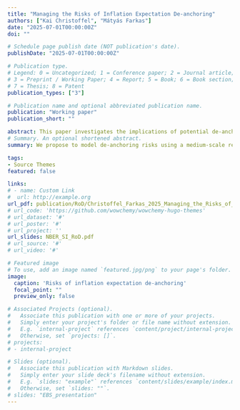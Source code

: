 ```yaml
---
title: "Managing the Risks of Inflation Expectation De-anchoring"
authors: ["Kai Christoffel", "Mátyás Farkas"]
date: "2025-07-01T00:00:00Z"
doi: ""

# Schedule page publish date (NOT publication's date).
publishDate: "2025-07-01T00:00:00Z"

# Publication type.
# Legend: 0 = Uncategorized; 1 = Conference paper; 2 = Journal article;
# 3 = Preprint / Working Paper; 4 = Report; 5 = Book; 6 = Book section;
# 7 = Thesis; 8 = Patent
publication_types: ["3"]

# Publication name and optional abbreviated publication name.
publication: "Working paper"
publication_short: ""

abstract: This paper investigates the implications of potential de-anchoring of medium-term inflation expectations for monetary policy. We propose a monetary policy framework, where the central bank considers de-anchoring risks in a regime switching model. We derive the optimal monetary policy strategy. Optimal monetary policy equates the welfare losses of a more forceful reaction to inflation with the welfare gains of safeguarding credibility. We propose to model de-anchoring risks using a medium-scale regime-switching DSGE model and derive a model-based approach to assess risks of inflation expectation de-anchoring from a real time perspective. We revisit the post-COVID inflation episode and conclude that an explicit looking-through strategy would have raised de-anchoring risks in the euro area to a limited extent.
# Summary. An optional shortened abstract.
summary: We propose to model de-anchoring risks using a medium-scale regime-switching DSGE model and derive a model-based approach to assess risks of inflation expectation de-anchoring from a real time perspective.

tags:
- Source Themes
featured: false

links:
# - name: Custom Link
#  url: http://example.org
url_pdf: publication/RoD/Christoffel_Farkas_2025_Managing_the_Risks_of_Inflation_Expectation_De_anchoring.pdf
# url_code: 'https://github.com/wowchemy/wowchemy-hugo-themes'
# url_dataset: '#'
# url_poster: '#'
# url_project: ''
url_slides: NBER_SI_RoD.pdf
# url_source: '#'
# url_video: '#'

# Featured image
# To use, add an image named `featured.jpg/png` to your page's folder. 
image:
  caption: 'Risks of inflation expectation de-anchoring'
  focal_point: ""
  preview_only: false

# Associated Projects (optional).
#   Associate this publication with one or more of your projects.
#   Simply enter your project's folder or file name without extension.
#   E.g. `internal-project` references `content/project/internal-project/index.md`.
#   Otherwise, set `projects: []`.
# projects:
# - internal-project

# Slides (optional).
#   Associate this publication with Markdown slides.
#   Simply enter your slide deck's filename without extension.
#   E.g. `slides: "example"` references `content/slides/example/index.md`.
#   Otherwise, set `slides: ""`.
# slides: "EBS_presentation"
---
```


